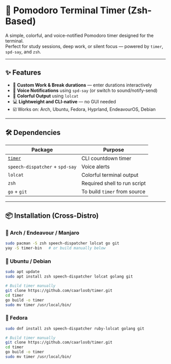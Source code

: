 # 🧠 Pomodoro Terminal Timer (Zsh-Based)

A simple, colorful, and voice-notified Pomodoro timer designed for the terminal.  
Perfect for study sessions, deep work, or silent focus — powered by `timer`, `spd-say`, and `zsh`.

---

## ✨ Features

- 🔁 **Custom Work & Break durations** — enter durations interactively
- 🔔 **Voice Notifications** using `spd-say` (or switch to sound/notify-send)
- 🎨 **Colorful Output** using `lolcat`
- 💻 **Lightweight and CLI-native** — no GUI needed
- ☑️ Works on: Arch, Ubuntu, Fedora, Hyprland, EndeavourOS, Debian

---

## 🛠️ Dependencies

| Package            | Purpose                  |
|--------------------|--------------------------|
| [`timer`](https://github.com/caarlos0/timer) | CLI countdown timer |
| `speech-dispatcher` + `spd-say` | Voice alerts |
| `lolcat`           | Colorful terminal output |
| `zsh`              | Required shell to run script |
| `go` + `git`       | To build `timer` from source |

---

## 📦 Installation (Cross-Distro)

### 🐧 Arch / Endeavour / Manjaro
```bash
sudo pacman -S zsh speech-dispatcher lolcat go git
yay -S timer-bin   # or build manually below
```

### 🐧 Ubuntu / Debian
```bash
sudo apt update
sudo apt install zsh speech-dispatcher lolcat golang git

# Build timer manually
git clone https://github.com/caarlos0/timer.git
cd timer
go build -o timer
sudo mv timer /usr/local/bin/
```

### 🐧 Fedora
```bash
sudo dnf install zsh speech-dispatcher ruby-lolcat golang git

# Build timer manually
git clone https://github.com/caarlos0/timer.git
cd timer
go build -o timer
sudo mv timer /usr/local/bin/

